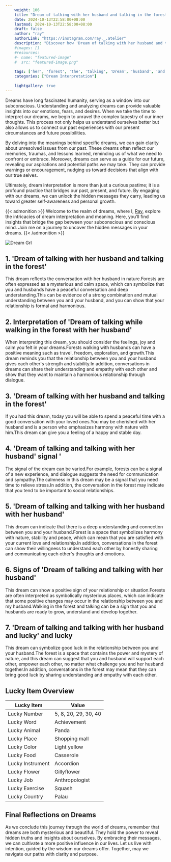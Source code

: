 ```yaml
---
    weight: 106
    title: "Dream of talking with her husband and talking in the forest"  # Assuming 'title' column exists
    date: 2024-10-13T22:58:00+08:00
    lastmod: 2024-10-13T22:58:00+08:00
    draft: false
    author: "ray"
    authorLink: "https://instagram.com/ray._.atelier"
    description: "Discover how 'Dream of talking with her husband and talking in the forest' can interpret your future and uncover its significant meanings in your life."
    #images: []
    #resources:
    #- name: "featured-image"
    #  src: "featured-image.png"
    
    tags: ['her', 'forest', 'the', 'talking', 'Dream', 'husband', 'and', 'in', 'of', 'with']
    categories: ["Dream Interpretation"]
    
    lightgallery: true
---
```

    
Dreams have long fascinated humanity, serving as a window into our subconscious. Understanding and analyzing dreams can provide valuable insights into our emotions, fears, and desires. When we take the time to interpret our dreams, we begin to unravel the complex tapestry of our inner thoughts. This process not only helps us understand ourselves better but also allows us to connect our past experiences with our present circumstances and future possibilities.

By delving into the meanings behind specific dreams, we can gain clarity about unresolved issues from our past. These dreams often reflect our memories, traumas, and lessons learned, reminding us of what we need to confront or embrace. Moreover, dreams can serve as a guide for our future, revealing our aspirations and potential paths we may take. They can provide warnings or encouragement, nudging us toward decisions that align with our true selves.

Ultimately, dream interpretation is more than just a curious pastime; it is a profound practice that bridges our past, present, and future. By engaging with our dreams, we can unlock the hidden messages they carry, leading us toward greater self-awareness and personal growth.

{{< admonition >}}
Welcome to the realm of dreams, where I, [Ray](https://instagram.com/ray._.atelier), explore the intricacies of dream interpretation and meaning. Here, you’ll find insights that bridge the gap between your subconscious and conscious mind. Join me on a journey to uncover the hidden messages in your dreams.
{{< /admonition >}}

![Dream Grl](https://cdn.pixabay.com/photo/2017/11/02/03/35/gothic-2910057_1280.jpg "Dream Grl")

## 1. 'Dream of talking with her husband and talking in the forest'
This dream reflects the conversation with her husband in nature.Forests are often expressed as a mysterious and calm space, which can symbolize that you and husbands have a peaceful conversation and deep understanding.This can be evidence of a strong combination and mutual understanding between you and your husband, and you can show that your relationship is formal and harmonious.

## 2. Interpretation of 'Dream of talking while walking in the forest with her husband'
When interpreting this dream, you should consider the feelings, joy and calm you felt in your dreams.Forests walking with husbands can have a positive meaning such as travel, freedom, exploration, and growth.This dream reminds you that the relationship between you and your husband gives each other's strength and stability.In addition, conversations in dreams can share their understanding and empathy with each other and show that they want to maintain a harmonious relationship through dialogue.

## 3. 'Dream of talking with her husband and talking in the forest'
If you had this dream, today you will be able to spend a peaceful time with a good conversation with your loved ones.You may be cherished with her husband and is a person who emphasizes harmony with nature with him.This dream can give you a feeling of a happy and stable day.

## 4. 'Dream of talking and talking with her husband' signal '
The signal of the dream can be varied.For example, forests can be a signal of a new experience, and dialogue suggests the need for communication and sympathy.The calmness in this dream may be a signal that you need time to relieve stress.In addition, the conversation in the forest may indicate that you tend to be important to social relationships.

## 5. 'Dream of talking and talking with her husband with her husband'
This dream can indicate that there is a deep understanding and connection between you and your husband.Forest is a space that symbolizes harmony with nature, stability and peace, which can mean that you are satisfied with your current love and relationship.In addition, conversations in the forest can show their willingness to understand each other by honestly sharing and communicating each other's thoughts and emotions.

## 6. Signs of 'Dream of talking and talking with her husband'
This dream can show a positive sign of your relationship or situation.Forests are often interpreted as symbolically mysterious places, which can indicate that some positive changes may occur in the relationship between you and my husband.Walking in the forest and talking can be a sign that you and husbands are ready to grow, understand and develop together.

## 7. 'Dream of talking and talking with her husband and lucky' and lucky
This dream can symbolize good luck in the relationship between you and your husband.The forest is a space that contains the power and mystery of nature, and this dream can suggest that you and husband will support each other, empower each other, no matter what challenge you and her husband together.In addition, conversations in the forest may mean that they can bring good luck by sharing understanding and empathy with each other.

## Lucky Item Overview
| Lucky Item          | Value              |
|---------------|--------------------|
| Lucky Number        | 5, 8, 20, 29, 30, 40  |
| Lucky Word          | Achievement |
| Lucky Animal        | Panda |
| Lucky Place         | Shopping mall     |
| Lucky Color         | Light yellow     |
| Lucky Food          | Casserole      |
| Lucky Instrument    | Accordion |
| Lucky Flower        | Gillyflower    |
| Lucky Job           | Anthropologist       |
| Lucky Exercise      | Squash  |
| Lucky Country       | Palau    |


##  Final Reflections on Dreams

As we conclude this journey through the world of dreams, remember that dreams are both mysterious and beautiful. They hold the power to reveal hidden truths and insights about ourselves. By embracing their messages, we can cultivate a more positive influence in our lives. Let us live with intention, guided by the wisdom our dreams offer. Together, may we navigate our paths with clarity and purpose.
